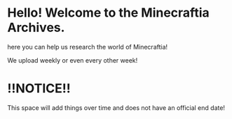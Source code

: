 # Hello! Welcome to the Minecraftia Archives.
here you can help us research the world of Minecraftia!

We upload weekly or even every other week!

# !!NOTICE!!
This space will add things over time and does not have an official end date! 
